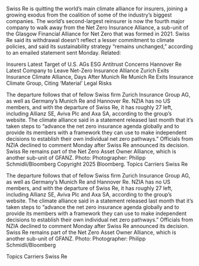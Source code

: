 Swiss Re is quitting the world’s main climate alliance for insurers, joining a growing exodus from the coalition of some of the industry’s biggest companies.
The world’s second-largest reinsurer is now the fourth major company to walk away from the Net Zero Insurance Alliance, a sub-unit of the Glasgow Financial Alliance for Net Zero that was formed in 2021.
Swiss Re said its withdrawal doesn’t reflect a lesser commitment to climate policies, and said its sustainability strategy “remains unchanged,” according to an emailed statement sent Monday.
Related:

Insurers Latest Target of U.S. AGs ESG Antitrust Concerns
Hannover Re Latest Company to Leave Net-Zero Insurance Alliance
Zurich Exits Insurance Climate Alliance, Days After Munich Re
Munich Re Exits Insurance Climate Group, Citing ‘Material’ Legal Risks

The departure follows that of fellow Swiss firm Zurich Insurance Group AG, as well as Germany’s Munich Re and Hannover Re.
NZIA has no US members, and with the departure of Swiss Re, it has roughly 27 left, including Allianz SE, Aviva Plc and Axa SA, according to the group’s website. The climate alliance said in a statement released last month that it’s taken steps to “advance the net zero insurance agenda globally and to provide its members with a framework they can use to make independent decisions to establish their own individual net zero pathways.”
Officials from NZIA declined to comment Monday after Swiss Re announced its decision.
Swiss Re remains part of the Net Zero Asset Owner Alliance, which is another sub-unit of GFANZ.
Photo: Photographer: Philipp Schmidli/Bloomberg
Copyright 2025 Bloomberg. 
Topics
Carriers
Swiss Re


The departure follows that of fellow Swiss firm Zurich Insurance Group AG, as well as Germany’s Munich Re and Hannover Re.
NZIA has no US members, and with the departure of Swiss Re, it has roughly 27 left, including Allianz SE, Aviva Plc and Axa SA, according to the group’s website. The climate alliance said in a statement released last month that it’s taken steps to “advance the net zero insurance agenda globally and to provide its members with a framework they can use to make independent decisions to establish their own individual net zero pathways.”
Officials from NZIA declined to comment Monday after Swiss Re announced its decision.
Swiss Re remains part of the Net Zero Asset Owner Alliance, which is another sub-unit of GFANZ.
Photo: Photographer: Philipp Schmidli/Bloomberg

Topics
Carriers
Swiss Re
